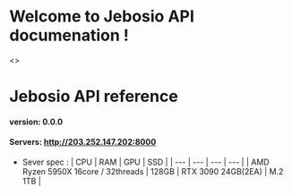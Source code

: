 # Welcome to Jebosio API documenation !
<>
# Jebosio API reference
  #### version: 0.0.0
  #### Servers: http://203.252.147.202:8000
  - Sever spec : 
  | CPU | RAM | GPU | SSD |
  | --- | --- | --- | --- |
  | AMD Ryzen 5950X 16core / 32threads | 128GB | RTX 3090 24GB(2EA)	| M.2 1TB |


  <!-- ### Summary
| request parameters | Descriptions | Request parameters |  
| --- | --- | --- |
| /api/v1.0/img-kpt | measure the cloth size  | cloth image(jpg), depth image(jpg) |
| 1200 x 800 | 1 MP | 500 images per minute |
| 1600 x 1200 | 2 MP | 500 / 2 = 250 images per minute |
| 2500 x 1600 | 4 MP | 500 / 4 = 125 images per minute |
| 4000 x 2500 | 10 MP | 500 / 10 = 50 images per minute |
| 6250 x 4000 | 25 MP | 500 / 25 = 20 images per minute |
     -->

<!-- 

## 1. Remove Background

Explore our API doucumentation and try your application or workflow!

It is based on U-net to remove background
<p>
  <img src="https://raw.githubusercontent.com/tae-uk0403/Jebosio/main/pants.png" width="300">
  <img src="https://raw.githubusercontent.com/tae-uk0403/Jebosio/main/40.png" width="300">
</p>































## Output formats

You can request one of three formats via the `format` parameter:

| Format | Resolution | Pros and cons | Example |
| --- | --- | --- | --- |
| PNG | Up to 10 Megapixelse.g. 4000x2500 | + Simple integration+ Supports transparency- Large file size | https://static.remove.bg/remove-bg-web/64a0683dccf7a5ae4c79ca1c1a49b5fd8a115f1d/assets/api-docs/example-tiger-53909f9ef9d8156ec0d4e7dc67fec610430d489b1298fd2acbf2f792eadc9a7e.pnghttps://static.remove.bg/remove-bg-web/64a0683dccf7a5ae4c79ca1c1a49b5fd8a115f1d/assets/api-docs/example-tiger-53909f9ef9d8156ec0d4e7dc67fec610430d489b1298fd2acbf2f792eadc9a7e.pnghttps://static.remove.bg/remove-bg-web/64a0683dccf7a5ae4c79ca1c1a49b5fd8a115f1d/assets/api-docs/example-tiger-53909f9ef9d8156ec0d4e7dc67fec610430d489b1298fd2acbf2f792eadc9a7e.png |
| JPG | Up to 25 Megapixelse.g. 6250x4000 | + Simple Integration+ Small file size- No transparency supported | https://static.remove.bg/remove-bg-web/64a0683dccf7a5ae4c79ca1c1a49b5fd8a115f1d/assets/api-docs/example-tiger-51eb3b4000500e3a227c5a6a3ab50261857cdce218a45aa347b55c3e1999e9fb.jpghttps://static.remove.bg/remove-bg-web/64a0683dccf7a5ae4c79ca1c1a49b5fd8a115f1d/assets/api-docs/example-tiger-51eb3b4000500e3a227c5a6a3ab50261857cdce218a45aa347b55c3e1999e9fb.jpghttps://static.remove.bg/remove-bg-web/64a0683dccf7a5ae4c79ca1c1a49b5fd8a115f1d/assets/api-docs/example-tiger-51eb3b4000500e3a227c5a6a3ab50261857cdce218a45aa347b55c3e1999e9fb.jpg |
| ZIP | Up to 25 Megapixelse.g. 6250x4000 | + Small file size+ Supports transparency- Integration requires compositing | https://static.remove.bg/remove-bg-web/64a0683dccf7a5ae4c79ca1c1a49b5fd8a115f1d/assets/api-docs/example-tiger-671d12c94040cfb91e6dd128db2d2ae73eddd03595f297ad022d3ae57d7f39d9.ziphttps://static.remove.bg/remove-bg-web/64a0683dccf7a5ae4c79ca1c1a49b5fd8a115f1d/assets/api-docs/example-tiger-671d12c94040cfb91e6dd128db2d2ae73eddd03595f297ad022d3ae57d7f39d9.ziphttps://static.remove.bg/remove-bg-web/64a0683dccf7a5ae4c79ca1c1a49b5fd8a115f1d/assets/api-docs/example-tiger-671d12c94040cfb91e6dd128db2d2ae73eddd03595f297ad022d3ae57d7f39d9.zip |

Please note that **PNG images above 10 megapixels are not supported**. If you require transparency for images of that size, use the ZIP format (see below). If you don't need transparency (e.g. white background), we recommend JPG.



## Rate Limit

You can process up to **500 images per minute** through the API, depending on the input image resolution in megapixels.

Examples:

| Input image | Megapixels | Effective Rate Limit |
| --- | --- | --- |
| 625 x 400 | 1 MP | 500 images per minute |
| 1200 x 800 | 1 MP | 500 images per minute |
| 1600 x 1200 | 2 MP | 500 / 2 = 250 images per minute |
| 2500 x 1600 | 4 MP | 500 / 4 = 125 images per minute |
| 4000 x 2500 | 10 MP | 500 / 10 = 50 images per minute |
| 6250 x 4000 | 25 MP | 500 / 25 = 20 images per minute |

Exceed of rate limits leads to a HTTP status 429 response (no credits charged). Clients can use the following response headers to gracefully handle rate limits:

| Response header | Sample value | Description |
| --- | --- | --- |
| X-RateLimit-Limit | 500 | Total rate limit in megapixel images |
| X-RateLimit-Remaining | 499 | Remaining rate limit for this minute |
| X-RateLimit-Reset | 1696915907 | Unix timestamp when rate limit will reset |
| Retry-After | 59 | Seconds until rate limit will reset (only present if rate limit exceeded) |

Higher Rate Limits are available [upon request](https://www.remove.bg/support/contact?subject=Rate+Limit+Requirements).


## API Change-log

Most recent API updates:


- **2024-04-16:** Making a page
- **2021-12-07:** Added foreground position and size to background removal responses. (JSON fields: `foreground_top`, `foreground_left`, -->